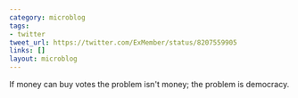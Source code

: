 ```yaml
---
category: microblog
tags:
- twitter
tweet_url: https://twitter.com/ExMember/status/8207559905
links: []
layout: microblog
---
```

If money can buy votes the problem isn't money; the problem is democracy.
